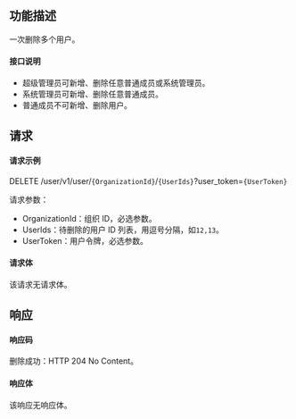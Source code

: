 ## 功能描述

一次删除多个用户。

#### 接口说明

- 超级管理员可新增、删除任意普通成员或系统管理员。
- 系统管理员可新增、删除任意普通成员。
- 普通成员不可新增、删除用户。

## 请求

#### 请求示例

DELETE /user/v1/user/`{OrganizationId}`/`{UserIds}`?user_token=`{UserToken}`

请求参数：
  - OrganizationId：组织 ID，必选参数。
  - UserIds：待删除的用户 ID 列表，用逗号分隔，如`12,13`。
  - UserToken：用户令牌，必选参数。
  
#### 请求体

该请求无请求体。

## 响应

#### 响应码

删除成功：HTTP 204 No Content。

#### 响应体

该响应无响应体。
